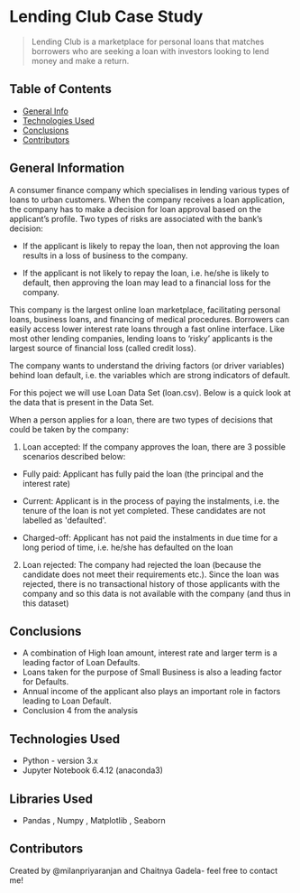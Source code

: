 # Lending Club Case Study
> Lending Club is a marketplace for personal loans that matches borrowers who are seeking a loan with investors looking to lend money and make a return.


## Table of Contents
* [General Info](#general-information)
* [Technologies Used](#technologies-used)
* [Conclusions](#conclusions)
* [Contributors](#contributors)



## General Information
A consumer finance company which specialises in lending various types of loans to urban customers. When the company receives a loan application, the company has to make a decision for loan approval based on the applicant’s profile. Two types of risks are associated with the bank’s decision:

- If the applicant is likely to repay the loan, then not approving the loan results in a loss of business to the company.

- If the applicant is not likely to repay the loan, i.e. he/she is likely to default, then approving the loan may lead to a financial loss for the company.

This company is the largest online loan marketplace, facilitating personal loans, business loans, and financing of medical procedures. Borrowers can easily access lower interest rate loans through a fast online interface. 
Like most other lending companies, lending loans to ‘risky’ applicants is the largest source of financial loss (called credit loss).

The company wants to understand the driving factors (or driver variables) behind loan default, i.e. the variables which are strong indicators of default.

For this poject we will use Loan Data Set (loan.csv).
Below is a quick look at the data that is present in the Data Set.

When a person applies for a loan, there are two types of decisions that could be taken by the company:

1. Loan accepted: If the company approves the loan, there are 3 possible scenarios described below:

- Fully paid: Applicant has fully paid the loan (the principal and the interest rate)

- Current: Applicant is in the process of paying the instalments, i.e. the tenure of the loan is not yet completed. These candidates are not labelled as 'defaulted'.

- Charged-off: Applicant has not paid the instalments in due time for a long period of time, i.e. he/she has defaulted on the loan 

2. Loan rejected: The company had rejected the loan (because the candidate does not meet their requirements etc.). Since the loan was rejected, there is no transactional history of those applicants with the company and so this data is not available with the company (and thus in this dataset)


## Conclusions
- A combination of High loan amount, interest rate and larger term is a leading factor of Loan Defaults.
- Loans taken for the purpose of Small Business is also a leading factor for Defaults.
- Annual income of the applicant also plays an important role in factors leading to Loan Default.
- Conclusion 4 from the analysis


## Technologies Used
- Python - version 3.x
- Jupyter Notebook 6.4.12 (anaconda3)

## Libraries Used
- Pandas , Numpy , Matplotlib , Seaborn


## Contributors
Created by @milanpriyaranjan and Chaitnya Gadela- feel free to contact me!